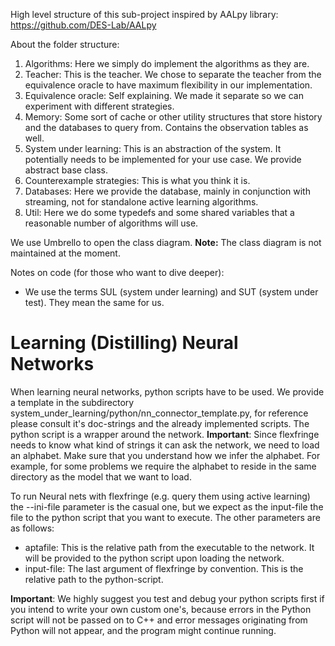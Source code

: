 High level structure of this sub-project inspired by AALpy library: https://github.com/DES-Lab/AALpy

About the folder structure: 
  1. Algorithms: Here we simply do implement the algorithms as they are. 
  2. Teacher: This is the teacher. We chose to separate the teacher from the equivalence oracle to have maximum flexibility in our implementation.
  3. Equivalence oracle: Self explaining. We made it separate so we can experiment with different strategies. 
  4. Memory: Some sort of cache or other utility structures that store history and the databases to query from. Contains the observation tables as well. 
  5. System under learning: This is an abstraction of the system. It potentially needs to be implemented for your use case. We provide abstract base class. 
  6. Counterexample strategies: This is what you think it is.
  7. Databases: Here we provide the database, mainly in conjunction with streaming, not for standalone active learning algorithms.
  8. Util: Here we do some typedefs and some shared variables that a reasonable number of algorithms will use.

We use Umbrello to open the class diagram. **Note:** The class diagram is not maintained at the moment.

Notes on code (for those who want to dive deeper): 
- We use the terms SUL (system under learning) and SUT (system under test). They mean the same for us.

# Learning (Distilling) Neural Networks

When learning neural networks, python scripts have to be used. We provide a template in the subdirectory system_under_learning/python/nn_connector_template.py,
for reference please consult it's doc-strings and the already implemented scripts. The python script is a wrapper around the network. **Important**: Since
flexfringe needs to know what kind of strings it can ask the network, we need to load an alphabet. Make sure that you understand how we infer the alphabet. For example, for some problems we require the alphabet to reside in the same directory as the model that we want to load.

To run Neural nets with flexfringe (e.g. query them using active learning) the --ini-file parameter is the casual one, but we expect as the input-file the 
file to the python script that you want to execute. The other parameters are as follows:

- aptafile: This is the relative path from the executable to the network. It will be provided to the python script upon loading the network.
- input-file: The last argument of flexfringe by convention. This is the relative path to the python-script.

**Important**: We highly suggest you test and debug your python scripts first if you intend to write your own custom one's, because errors in the Python script will not be passed on to C++ and error messages originating from Python will not appear, and the program might continue running.